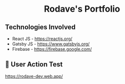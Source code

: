 <h1 align="center">
  Rodave's Portfolio
</h1>

## Technologies Involved

- React JS - https://reactjs.org/
- Gatsby JS - https://www.gatsbyjs.org/
- Firebase - https://firebase.google.com/

## 🚀 User Action Test

https://rodave-dev.web.app/
